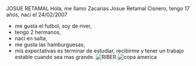 JOSUE RETAMAL
Hola, me llamo Zacarias Josue Retamal Cisnero, tengo 17 años, naci el 24/02/2007
- me gusta el futbol, soy de river,
- tengo 2 hermanos,
- naci en salta,
- me gusta las hamburguesas, 
- mis expectativas es terminar de estudiar, recibirme y tener un trabajo estable cuando sea mas grande.
![RIBER](https://upload.wikimedia.org/wikipedia/commons/thumb/3/39/River_Plate_logo.svg/2250px-River_Plate_logo.svg.png)
![copa america](https://x.com/CopaAmerica?ref_src=twsrc%5Egoogle%7Ctwcamp%5Eserp%7Ctwgr%5Eauthor)
